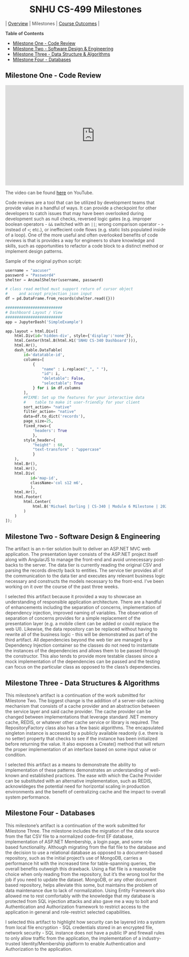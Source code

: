 <style>
	section#downloads {
		display: none;
	}

	.inner {
		width:  50%;
	}

	.inner > header, h1 {
		text-align: center;
	}

	p.embed-wrapper {
		text-align: center;
	}

	ol > li > ol {
		margin-left: 20px;
	}

	p {
		color: #484848;
	}

	blockquote {
		font-size: 1rem;
		border-color: #dadada;
	}

	h1 + table {
		margin-top:  1rem;
		margin-bottom: 1rem;
	}

	h1 + table td {
		border: none;
		text-align: center;
		width: 33%;
	}
</style>


# SNHU CS-499 Milestones

| [Overview](/CS-499) | Milestones | [Course Outcomes](/CS-499/Course-Outcomes) |

**Table of Contents**

- [Milestone One - Code Review](#milestone-one---code-review)
- [Milestone Two - Software Design & Engineering](#milestone-two---software-design--engineering)
- [Milestone Three - Data Structure & Algorithms](#milestone-three---data-structures--algorithms)
- [Milestone Four - Databases](#milestone-four---databases)

## Milestone One - Code Review

<p class="embed-wrapper">
	<iframe width="560" height="315" src="https://www.youtube.com/embed/Uw7fgN7QZao" title="YouTube video player" frameborder="0" allow="accelerometer; autoplay; clipboard-write; encrypted-media; gyroscope; picture-in-picture" allowfullscreen></iframe>
</p>

The video can be found [here](https://youtu.be/Uw7fgN7QZao) on YouTube.

Code reviews are a tool that can be utilized by development teams that provide value in a handful of ways. It can provide a checkpoint for other developers to catch issues that may have been overlooked during development such as null checks, reversed logic gates (e.g. improper boolean operators - `&&` switched with an `||`; wrong comparison operator - `>` instead of `<`; etc.), or ineffecient code flows (e.g. static lists populated inside of a loop). One of the more useful and often overlooked benefits of code reviews is that is provides a way for engineers to share knowledge and skills, such as opportunities to refactor a code block to a distinct method or implement design patterns. 

Sample of the original python script:
```python
username = "aacuser"
password = "Password4"
shelter = AnimalShelter(username, password)

# class read method must support return of cursor object
#     and accept projection json input
df = pd.DataFrame.from_records(shelter.read({}))

#########################
# Dashboard Layout / View
#########################
app = JupyterDash('SimpleExample')

app.layout = html.Div([
    html.Div(id='hidden-div', style={'display':'none'}),
    html.Center(html.B(html.H1('SNHU CS-340 Dashboard'))),
    html.Hr(),
    dash_table.DataTable(
        id='datatable-id',
        columns=[
            {
            	"name" : i.replace("_", " "),
            	"id": i,
            	"deletable": False,
            	"selectable": True
        	} for i in df.columns
        ],
        #FIXME: Set up the features for your interactive data
        #    table to make it user-friendly for your client
        sort_action= "native"
        filter_action= "native"
        data=df.to_dict('records'),
        page_size=25,
        fixed_rows={
        	'headers': True
        	},
        style_header={
            "height" : 60,
            "text-transform" : "uppercase"
            }
    ),
    html.Br(),
    html.Hr(),
    html.Div(
           id='map-id',
           className='col s12 m6',
           ),
    html.Hr(),
    html.Footer(
        html.Center(
            html.B('Michael Darling | CS-340 | Module 6 Milestone | 2021.12.05')
        )
    )
]);
```

## Milestone Two - Software Design & Engineering

The artifact is an n-tier solution built to deliver an ASP.NET MVC web application. The presentation layer consists of the ASP.NET project itself along with AngularJS to manage the front-end and avoid unnecessary post-backs to the server. The data tier is currently reading the original CSV and parsing the records directly back to entities. The service tier provides all of the communication to the data tier and executes any relevant business logic necessary and constructs the models necessary to the front-end. I’ve been working on it over the course of the past three weeks.

I selected this artifact because it provided a way to showcase an understanding of responsible application architecture. There are a handful of enhancements including the separation of concerns, implementation of dependency injection, improved naming of variables. The observation of separation of concerns provides for a simple replacement of the presentation layer (e.g. a mobile client can be added or could replace the web UI). Likewise, the data repository can be replaced without having to rewrite all of the business logic - this will be demonstrated as part of the third artifact. All dependencies beyond the web tier are managed by a Dependency Injection container so the classes do not need to instantiate the instances of the dependencies and allows them to be passed through the constructor. This also tends to provide more testable classes since a mock implementation of the dependencies can be passed and the testing can focus on the particular class as opposed to the class’s dependencies.


## Milestone Three - Data Structures & Algorithms

This milestone’s artifact is a continuation of the work submitted for Milestone Two. The biggest change is the addition of a server-side caching mechanism that consists of a cache provider and an abstraction between the service layer and said cache provider. The cache provider can be changed between implementations that leverage standard .NET memory cache, REDIS, or whatever other cache service or library is required. The RepositoryFactory class also has a few basic algorithms. The encapsulated singleton instance is accessed by a publicly available readonly (i.e. there is no setter) property that checks to see if the instance has been initialized before returning the value. It also exposes a Create() method that will return the proper implementation of an interface based on some input value or condition. 

I selected this artifact as a means to demonstrate the ability to implementation of these patterns demonstrates an understanding of well-known and established practices. The ease with which the Cache Provider can be substituted with an alternative implementation, such as REDIS, acknowldeges the potential need for horizontal scaling in production environments and the benefit of centralizing cache and the impact to overall system performance.


## Milestone Four - Databases

This milestone’s artifact is a continuation of the work submitted for Milestone Three. The milestone includes the migration of the data source from the flat CSV file to a normalized code-first EF database, implementation of ASP.NET Membership, a login page, and some role based functionality. Although migrating from the flat file to the database and the decision to use a relational database as opposed to a document-based repository, such as the initial project’s use of MongoDB, carries a performance hit with the increased time for table-spanning queries, the overall benefits outweigh this drawback. Using a flat file is a reasonable choice when only reading from the repository, but it’s the wrong tool for the job if you need to update the dataset. MongoDB, or any other document based repository, helps alleviate this some, but maintains the problem of data maintenance due to lack of normalization. Using Entity Framework also allowed me to rest comfortably with the knowledge that my database is protected from SQL injection attacks and also gave me a way to bolt and Authentication and Authorization framework to restrict access to the application in general and role-restrict selected capabilities.

I selected this artifact to highlight how security can be layered into a system from local file encryption - SQL credentials stored in an encrypted file, network security - SQL instance does not have a public IP and firewall rules to only allow traffic from the application, the implementation of a industry-trusted Identity/Membership platform to enable Authentication and Authorization to the application.